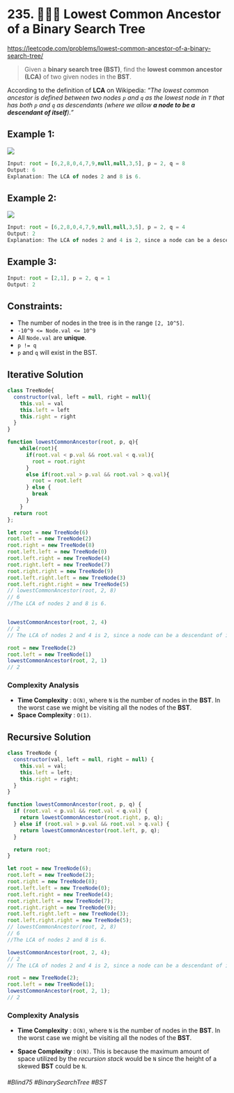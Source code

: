 # 235. 👩🏽‍🦯 Lowest Common Ancestor of a Binary Search Tree
https://leetcode.com/problems/lowest-common-ancestor-of-a-binary-search-tree/

> Given a <b>binary search tree (BST)</b>, find the <b>lowest common ancestor (LCA)</b> of two given nodes in the <b>BST</b>.

According to the definition of <b>LCA</b> on Wikipedia: <i>“The lowest common ancestor is defined between two nodes `p` and `q` as the lowest node in `T` that has both `p` and `q` as descendants (where we allow <b>a node to be a descendant of itself</b>).”</i>

## Example 1:
![](https://assets.leetcode.com/uploads/2018/12/14/binarysearchtree_improved.png)
````js
Input: root = [6,2,8,0,4,7,9,null,null,3,5], p = 2, q = 8
Output: 6
Explanation: The LCA of nodes 2 and 8 is 6.
````
## Example 2:
![](https://assets.leetcode.com/uploads/2018/12/14/binarysearchtree_improved.png)
````js
Input: root = [6,2,8,0,4,7,9,null,null,3,5], p = 2, q = 4
Output: 2
Explanation: The LCA of nodes 2 and 4 is 2, since a node can be a descendant of itself according to the LCA definition.
````
## Example 3:
````js
Input: root = [2,1], p = 2, q = 1
Output: 2
```` 

## Constraints:

- The number of nodes in the tree is in the range `[2, 10^5]`.
- `-10^9 <= Node.val <= 10^9`
- All `Node.val` are <b>unique</b>.
- `p != q`
- `p` and `q` will exist in the BST.

## Iterative Solution
```js
class TreeNode{
  constructor(val, left = null, right = null){
    this.val = val
    this.left = left
    this.right = right
  }
}

function lowestCommonAncestor(root, p, q){
    while(root){
      if(root.val < p.val && root.val < q.val){
        root = root.right
      }
      else if(root.val > p.val && root.val > q.val){
        root = root.left
      } else {
        break
      }
    }
  return root
};

let root = new TreeNode(6)
root.left = new TreeNode(2)
root.right = new TreeNode(8)
root.left.left = new TreeNode(0)
root.left.right = new TreeNode(4)
root.right.left = new TreeNode(7)
root.right.right = new TreeNode(9)
root.left.right.left = new TreeNode(3)
root.left.right.right = new TreeNode(5)
// lowestCommonAncestor(root, 2, 8)
// 6
//The LCA of nodes 2 and 8 is 6.


lowestCommonAncestor(root, 2, 4)
// 2
// The LCA of nodes 2 and 4 is 2, since a node can be a descendant of itself according to the LCA definition.

root = new TreeNode(2) 
root.left = new TreeNode(1)
lowestCommonAncestor(root, 2, 1)
// 2
```
### Complexity Analysis
- <b>Time Complexity</b> : `O(N)`, where `N` is the number of nodes in the <b>BST</b>. In the worst case we might be visiting all the nodes of the <b>BST</b>.
- <b>Space Complexity</b> : `O(1)`.

## Recursive Solution
````js
class TreeNode {
  constructor(val, left = null, right = null) {
    this.val = val;
    this.left = left;
    this.right = right;
  }
}

function lowestCommonAncestor(root, p, q) {
  if (root.val < p.val && root.val < q.val) {
    return lowestCommonAncestor(root.right, p, q);
  } else if (root.val > p.val && root.val > q.val) {
    return lowestCommonAncestor(root.left, p, q);
  }

  return root;
}

let root = new TreeNode(6);
root.left = new TreeNode(2);
root.right = new TreeNode(8);
root.left.left = new TreeNode(0);
root.left.right = new TreeNode(4);
root.right.left = new TreeNode(7);
root.right.right = new TreeNode(9);
root.left.right.left = new TreeNode(3);
root.left.right.right = new TreeNode(5);
// lowestCommonAncestor(root, 2, 8)
// 6
//The LCA of nodes 2 and 8 is 6.

lowestCommonAncestor(root, 2, 4);
// 2
// The LCA of nodes 2 and 4 is 2, since a node can be a descendant of itself according to the LCA definition.

root = new TreeNode(2);
root.left = new TreeNode(1);
lowestCommonAncestor(root, 2, 1);
// 2
````
### Complexity Analysis

- <b>Time Complexity</b> : `O(N)`, where `N` is the number of nodes in the <b>BST</b>. In the worst case we might be visiting all the nodes of the <b>BST</b>.

- <b>Space Complexity</b> : `O(N)`. This is because the maximum amount of space utilized by the <i>recursion stack</i> would be `N` since the height of a skewed <b>BST</b> could be `N`.

###### #Blind75 #BinarySearchTree #BST
